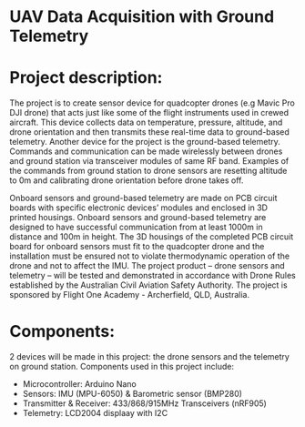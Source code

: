 # UAV Data Acquisition with Ground Telemetry

# Project description:
The project is to create sensor device for quadcopter drones (e.g Mavic Pro DJI drone) that acts just like some of the flight instruments used in crewed aircraft. This device collects data on temperature, pressure, altitude, and drone orientation and then transmits these real-time data to ground-based telemetry. Another device for the project is the ground-based telemetry. Commands and communication can be made wirelessly between drones and ground station via transceiver modules of same RF band. Examples of the commands from ground station to drone sensors are resetting altitude to 0m and calibrating drone orientation before drone takes off.

Onboard sensors and ground-based telemetry are made on PCB circuit boards with specific electronic devices’ modules and enclosed in 3D printed housings. Onboard sensors and ground-based telemetry are designed to have successful communication from at least 1000m in distance and 100m in height. The 3D housings of the completed PCB circuit board for onboard sensors must fit to the quadcopter drone and the installation must be ensured not to violate thermodynamic operation of the drone and not to affect the IMU. The project product – drone sensors and telemetry – will be tested and demonstrated in accordance with Drone Rules established by the Australian Civil Aviation Safety Authority. The project is sponsored by Flight One Academy - Archerfield, QLD, Australia.
 
# Components:
2 devices will be made in this project: the drone sensors and the telemetry on ground station. Components used in this project include:
+ Microcontroller: Arduino Nano
+ Sensors: IMU (MPU-6050) & Barometric sensor (BMP280)
+ Transmitter & Receiver: 433/868/915MHz Transceivers (nRF905)
+ Telemetry: LCD2004 displaay with I2C
